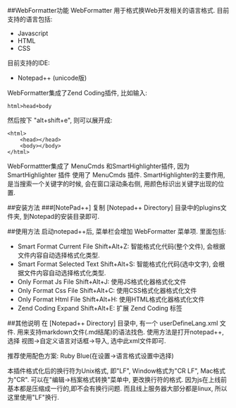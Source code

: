 ##WebFormatter功能
WebFormatter 用于格式换Web开发相关的语言格式.
目前支持的语言包括:
* Javascript
* HTML
* CSS

目前支持的IDE:
* Notepad++ (unicode版)

WebFormatter集成了Zend Coding插件, 比如输入: 

    html>head+body  
    
然后按下 "alt+shift+e", 则可以展开成:

    <html>
        <head></head>
        <body></body>
    </html> 

WebFormattter集成了 MenuCmds 和SmartHighlighter插件, 因为  SmartHighlighter 插件 使用了 MenuCmds 插件. 
SmartHighlighter的主要作用,是当搜索一个关键字的时候, 会在窗口滚动条右侧, 用颜色标识出关键字出现的位置. 

    
##安装方法
###[NotePad++]
复制 [Notepad++ Directory] 目录中的plugins文件夹, 到Notepad的安装目录即可.

##使用方法
启动notepad++后, 菜单栏会增加 WebFormatter 菜单项. 里面包括:
* Smart Format Current File Shift+Alt+Z: 智能格式化代码(整个文件), 会根据文件内容自动选择格式化类型.
* Smart Format Selected Text Shift+Alt+S: 智能格式化代码(选中文字), 会根据文件内容自动选择格式化类型.
* Only Format Js File Shift+Alt+J: 使用JS格式化器格式化文件
* Only Format Css File Shift+Alt+C: 使用CSS格式化器格式化文件
* Only Format Html File Shift+Alt+H: 使用HTML格式化器格式化文件
* Zend Coding Expand Shift+Alt+E: 扩展 Zend Coding 标签

##其他说明
在 [Notepad++ Directory] 目录中, 有一个 userDefineLang.xml 文件. 用来支持markdown文件(.md结尾)的语法找色.
使用方法是打开notepad++, 选择 视图->自定义语言对话框->导入, 选中此xml文件即可.

推荐使用配色方案:
Ruby Blue(在设置->语言格式设置中选择)

本插件格式化后的换行符为Unix格式, 即"LF", Window格式为"CR LF", Mac格式为"CR".
可以在"编辑->档案格式转换"菜单中, 更改换行符的格式. 
因为js在上线前基本都是压缩成一行的,即不会有换行问题.
而且线上服务器大部分都是linux, 所以这里使用"LF"换行.

